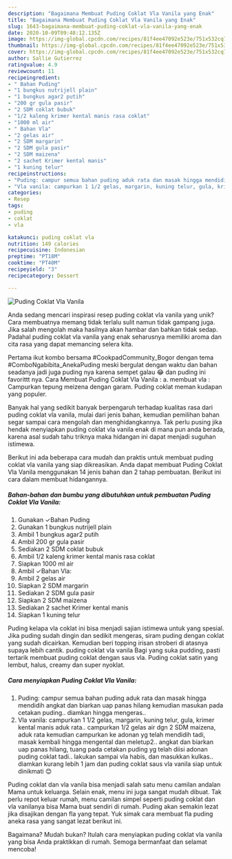 ```yaml
---
description: "Bagaimana Membuat Puding Coklat Vla Vanila yang Enak"
title: "Bagaimana Membuat Puding Coklat Vla Vanila yang Enak"
slug: 1643-bagaimana-membuat-puding-coklat-vla-vanila-yang-enak
date: 2020-10-09T09:48:12.135Z
image: https://img-global.cpcdn.com/recipes/81f4ee47092e523e/751x532cq70/puding-coklat-vla-vanila-foto-resep-utama.jpg
thumbnail: https://img-global.cpcdn.com/recipes/81f4ee47092e523e/751x532cq70/puding-coklat-vla-vanila-foto-resep-utama.jpg
cover: https://img-global.cpcdn.com/recipes/81f4ee47092e523e/751x532cq70/puding-coklat-vla-vanila-foto-resep-utama.jpg
author: Sallie Gutierrez
ratingvalue: 4.9
reviewcount: 11
recipeingredient:
- " Bahan Puding"
- "1 bungkus nutrijell plain"
- "1 bungkus agar2 putih"
- "200 gr gula pasir"
- "2 SDM coklat bubuk"
- "1/2 kaleng krimer kental manis rasa coklat"
- "1000 ml air"
- " Bahan Vla"
- "2 gelas air"
- "2 SDM margarin"
- "2 SDM gula pasir"
- "2 SDM maizena"
- "2 sachet Krimer kental manis"
- "1 kuning telur"
recipeinstructions:
- "Puding: campur semua bahan puding aduk rata dan masak hingga mendidih angkat dan biarkan uap panas hilang kemudian masukan pada cetakan puding.. diamkan hingga mengeras.."
- "Vla vanila: campurkan 1 1/2 gelas, margarin, kuning telur, gula, krimer kental manis aduk rata.. campurkan 1/2 gelas air dgn 2 SDM maizena, aduk rata kemudian campurkan ke adonan yg telah mendidih tadi, masak kembali hingga mengental dan meletup2.. angkat dan biarkan uap panas hilang, tuang pada cetakan puding yg telah diisi adonan puding coklat tadi.. lakukan sampai vla habis, dan masukkan kulkas.. diamkan kurang lebih 1 jam dan puding coklat saus vla vanila siap untuk dinikmati 😊"
categories:
- Resep
tags:
- puding
- coklat
- vla

katakunci: puding coklat vla 
nutrition: 149 calories
recipecuisine: Indonesian
preptime: "PT18M"
cooktime: "PT40M"
recipeyield: "3"
recipecategory: Dessert

---
```



![Puding Coklat Vla Vanila](https://img-global.cpcdn.com/recipes/81f4ee47092e523e/751x532cq70/puding-coklat-vla-vanila-foto-resep-utama.jpg)

Anda sedang mencari inspirasi resep puding coklat vla vanila yang unik? Cara membuatnya memang tidak terlalu sulit namun tidak gampang juga. Jika salah mengolah maka hasilnya akan hambar dan bahkan tidak sedap. Padahal puding coklat vla vanila yang enak seharusnya memiliki aroma dan cita rasa yang dapat memancing selera kita.

Pertama ikut kombo bersama #CookpadCommunity_Bogor dengan tema #ComboNgabibita_AnekaPuding meski bergulat dengan waktu dan bahan seadanya jadi juga puding nya karena sempet galau 😂 dan puding ini favorittt nya. Cara Membuat Puding Coklat Vla Vanila : a. membuat vla : Campurkan tepung meizena dengan garam. Puding coklat meman kudapan yang populer.

Banyak hal yang sedikit banyak berpengaruh terhadap kualitas rasa dari puding coklat vla vanila, mulai dari jenis bahan, kemudian pemilihan bahan segar sampai cara mengolah dan menghidangkannya. Tak perlu pusing jika hendak menyiapkan puding coklat vla vanila enak di mana pun anda berada, karena asal sudah tahu triknya maka hidangan ini dapat menjadi suguhan istimewa.


Berikut ini ada beberapa cara mudah dan praktis untuk membuat puding coklat vla vanila yang siap dikreasikan. Anda dapat membuat Puding Coklat Vla Vanila menggunakan 14 jenis bahan dan 2 tahap pembuatan. Berikut ini cara dalam membuat hidangannya.

<!--inarticleads1-->

##### Bahan-bahan dan bumbu yang dibutuhkan untuk pembuatan Puding Coklat Vla Vanila:

1. Gunakan  ✓Bahan Puding
1. Gunakan 1 bungkus nutrijell plain
1. Ambil 1 bungkus agar2 putih
1. Ambil 200 gr gula pasir
1. Sediakan 2 SDM coklat bubuk
1. Ambil 1/2 kaleng krimer kental manis rasa coklat
1. Siapkan 1000 ml air
1. Ambil  ✓Bahan Vla:
1. Ambil 2 gelas air
1. Siapkan 2 SDM margarin
1. Sediakan 2 SDM gula pasir
1. Siapkan 2 SDM maizena
1. Sediakan 2 sachet Krimer kental manis
1. Siapkan 1 kuning telur


Puding kelapa vla coklat ini bisa menjadi sajian istimewa untuk yang spesial. Jika puding sudah dingin dan sedikit mengeras, siram puding dengan coklat yang sudah dicairkan. Kemudian beri topping irisan stroberi di atasnya supaya lebih cantik. puding coklat vla vanila Bagi yang suka pudding, pasti tertarik membuat puding coklat dengan saus vla. Puding coklat satin yang lembut, halus, creamy dan super nyoklat. 

<!--inarticleads2-->

##### Cara menyiapkan Puding Coklat Vla Vanila:

1. Puding: campur semua bahan puding aduk rata dan masak hingga mendidih angkat dan biarkan uap panas hilang kemudian masukan pada cetakan puding.. diamkan hingga mengeras..
1. Vla vanila: campurkan 1 1/2 gelas, margarin, kuning telur, gula, krimer kental manis aduk rata.. campurkan 1/2 gelas air dgn 2 SDM maizena, aduk rata kemudian campurkan ke adonan yg telah mendidih tadi, masak kembali hingga mengental dan meletup2.. angkat dan biarkan uap panas hilang, tuang pada cetakan puding yg telah diisi adonan puding coklat tadi.. lakukan sampai vla habis, dan masukkan kulkas.. diamkan kurang lebih 1 jam dan puding coklat saus vla vanila siap untuk dinikmati 😊


Puding coklat dan vla vanila bisa menjadi salah satu menu camilan andalan Mama untuk keluarga. Selain enak, menu ini juga sangat mudah dibuat. Tak perlu repot keluar rumah, menu camilan simpel seperti puding coklat dan vla vanilanya bisa Mama buat sendiri di rumah. Puding akan semakin lezat jika disajikan dengan fla yang tepat. Yuk simak cara membuat fla puding aneka rasa yang sangat lezat berikut ini. 

Bagaimana? Mudah bukan? Itulah cara menyiapkan puding coklat vla vanila yang bisa Anda praktikkan di rumah. Semoga bermanfaat dan selamat mencoba!
